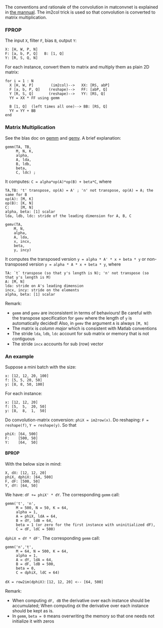 The conventions and rationale of the convolution in matconvnet is explained in [the mannual](http://www.vlfeat.org/matconvnet/matconvnet-manual.pdf). The im2col trick is used so that convolution is converted to matrix multiplication. 

### FPROP
The input `X`, filter `F`, bias `B`, output `Y`:
``` 
X: [H, W, P, N]
F: [a, b, P, Q]   B: [1, Q]
Y: [R, S, Q, N]
```

For each instance, convert them to matrix and multiply them as plain 2D matrix:

``` 
for i = 1 : N
  X [H, W, P]        (im2col)-->   XX: [RS, abP] 
  F [a, b, P, Q]    (reshape)-->   FF: [abP, Q]
  Y [R, S, Q]       (reshape)-->   YY: [RS, Q]
  YY = XX * FF using gemm
  
  B [1, Q]  (left times all one)--> BB: [RS, Q]
  YY = YY + BB
end
```

### Matrix Multiplication
See the blas doc on [gemm](http://www.math.utah.edu/software/lapack/lapack-blas/sgemm.html) and [gemv](http://www.math.utah.edu/software/lapack/lapack-blas/sgemv.html). A brief explanation:
```
gemm(TA, TB,
     M, N, K,
     alpha,
     A, lda,
     B, ldb,
     beta,
     C, ldc) ;
```
It computes: `C = alpha*op(A)*op(B) + beta*C`, where
```
TA,TB: 't' transpose, op(A) = A' ; 'n' not transpose, op(A) = A; the same for B
op(A): [M, K]
op(B): [K, N]
C:     [M, N]
alpha, beta: [1] scalar
lda, ldb, ldc: stride of the leading dimension for A, B, C
```

```
gemv(TA,
    M, N,
    alpha,
    A, lda,
    x, incx,
    beta,
    y, incy)
```
It computes the transposed version `y = alpha * A' * x + beta * y` or non-transposed version `y = alpha * A * x + beta * y`, where
```
TA: `t` transpose (so that y's length is N); 'n' not transpose (so that y's length is M)
A: [M, N]
lda: stride on A's leading dimension
incx, incy: stride on the elements
alpha, beta: [1] scalar
```
Remark:
- `gemm` and `gemv` are inconsistent in terms of behaviours! Be careful with the transpose specification for `gemv` where the length of `y` is automatically decided! Also, in `gemv` the argument `A` is always `[M, N]`
- The matrix is *column major* which is consistent with Matlab conventions
- The stride `lda`, `ldb`, `ldc` account for sub matrix or memory that is not contiguous 
- The stride `incx` accounts for sub (row) vector

### An example
Suppose a mini batch with the size:
```
x: [12, 12, 20, 100]
f: [5, 5, 20, 50]
y: [8, 8, 50, 100]
```

For each instance:
```
x: [12, 12, 20]
f: [5,  5,  20, 50]
y: [8,  8,  1,  50]
```

Do convolution-matrix conversion: `phiX = im2row(x)`. Do reshaping: `F = reshape(f)`, `Y = reshape(y)`.
So that 
```
phiX: [64, 500]
F:    [500, 50]
Y:    [64,  50]
```

#### BPROP
With the below size in mind:
```
X, dX: [12, 12, 20]
phiX, dphiX: [64, 500]
F, dF: [500, 50]
Y, dY: [64, 50]
```
We have:
`dF += phiX' * dY`. 
The corresponding `gemm` call:
```
gemm('t', 'n',
     M = 500, N = 50, K = 64,
     alpha = 1,
     A = phiX, ldA = 64,
     B = dY, ldB = 64,
     beta = 1 (or zero for the first instance with uninitialized dF),
     C = dF, ldC = 500)
```

`dphiX = dY * dF'`. 
The corresponding `gemm` call:
```
gemm('n','t',
     M = 64, N = 500, K = 64,
     alpha = 1,
     A = dY, ldA = 64,
     B = dF, ldB = 500,
     beta = 0,
     C = dphiX, ldC = 64)
```

`dX = row2im(dphiX)`: `[12, 12, 20] <-- [64, 500]`


Remark:
- When computing `dF, dB` the derivative over each instance should be accumulated; When computing `dX` the derivative over each instance should be kept as is.
- In `gemm`, `beta = 0` means overwriting the memory so that one needs not initialize it with zeros
